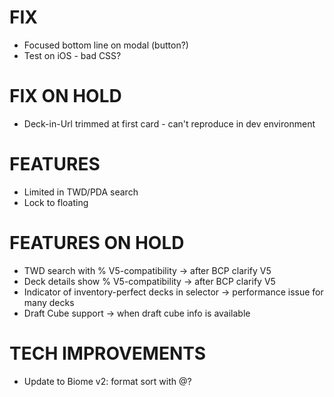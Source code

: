 # FIX
- Focused bottom line on modal (button?)
- Test on iOS - bad CSS?

# FIX ON HOLD
- Deck-in-Url trimmed at first card - can't reproduce in dev environment

# FEATURES
- Limited in TWD/PDA search
- Lock to floating

# FEATURES ON HOLD
- TWD search with % V5-compatibility -> after BCP clarify V5
- Deck details show % V5-compatibility -> after BCP clarify V5
- Indicator of inventory-perfect decks in selector -> performance issue for many decks
- Draft Cube support -> when draft cube info is available

# TECH IMPROVEMENTS
- Update to Biome v2: format sort with @?
